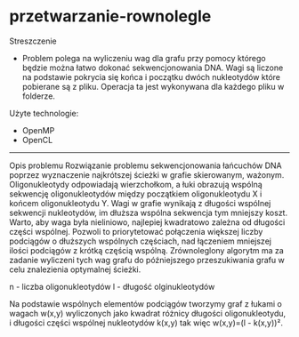 # przetwarzanie-rownolegle

 Streszczenie 
  * Problem polega na wyliczeniu wag dla grafu przy pomocy którego będzie można łatwo dokonać sekwencjonowania DNA. Wagi są liczone na podstawie pokrycia się końca i początku dwóch nukleotydów które pobierane są z pliku. Operacja ta jest wykonywana dla każdego pliku w folderze.

 Użyte technologie: 
  * OpenMP
  * OpenCL

----

 Opis problemu 
Rozwiązanie problemu sekwencjonowania łańcuchów DNA poprzez wyznaczenie najkrótszej ścieżki w grafie skierowanym, ważonym. Oligonukleotydy odpowiadają wierzchołkom, a łuki obrazują wspólną sekwencję oligonukleotydów między początkiem oligonukleotydu X i końcem oligonukleotydu Y. Wagi w grafie wynikają z długości wspólnej sekwencji nukleotydów, im dłuższa wspólna sekwencja tym mniejszy koszt. Warto, aby waga była nieliniowo, najlepiej kwadratowo zależna od długości części wspólnej. Pozwoli to priorytetować połączenia większej liczby podciągów o dłuższych wspólnych częściach, nad łączeniem mniejszej ilości podciągów z krótką częścią wspólną. Zrównoleglony algorytm ma za zadanie wyliczeni tych wag grafu do późniejszego przeszukiwania grafu w celu znalezienia optymalnej ścieżki.

n - liczba oligonukleotydów
l - długość olginukleotydów

Na podstawie wspólnych elementów podciągów tworzymy graf z łukami o wagach w(x,y) wyliczonych jako kwadrat różnicy długości oligonukleotydu, i długości części wspólnej nukleotydów k(x,y) tak więc w(x,y)=(l - k(x,y))².
